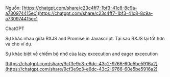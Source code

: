   

Nguồn: [https://chatgpt.com/share/c23c4ff7-1bf3-41c8-8c9a-a730974415ec](https://chatgpt.com/share/c23c4ff7-1bf3-41c8-8c9a-a730974415ec)  
  
ChatGPT  

  

Sự khác nhau giữa RXJS and Promise in Javascript. Tại sao RXJS lại tốt hơn và cho ví dụ.  
  
  
Sự khác biệt về chiếm bộ nhớ của lazy excecution and eager excecution  

[https://chatgpt.com/share/9cf3e9c3-e6dc-43c2-9766-60e5be5916a2](https://chatgpt.com/share/9cf3e9c3-e6dc-43c2-9766-60e5be5916a2)